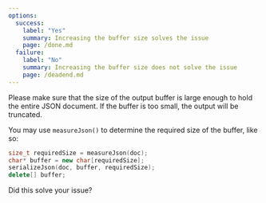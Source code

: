 ```yaml
---
options:
  success:
    label: "Yes"
    summary: Increasing the buffer size solves the issue
    page: /done.md
  failure:
    label: "No"
    summary: Increasing the buffer size does not solve the issue
    page: /deadend.md
---
```

Please make sure that the size of the output buffer is large enough to hold the entire JSON document.
If the buffer is too small, the output will be truncated.

You may use `measureJson()` to determine the required size of the buffer, like so:

```c++
size_t requiredSize = measureJson(doc);
char* buffer = new char[requiredSize];
serializeJson(doc, buffer, requiredSize);
delete[] buffer;
```

Did this solve your issue?
